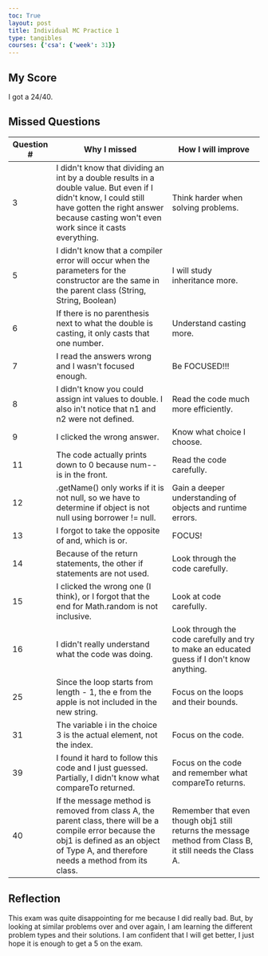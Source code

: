 ```yaml
---
toc: True
layout: post
title: Individual MC Practice 1
type: tangibles
courses: {'csa': {'week': 31}}
---
```


## My Score
I got a 24/40.

## Missed Questions
| Question # | Why I missed | How I will improve |
| - | - | - |
| 3 | I didn't know that dividing an int by a double results in a double value. But even if I didn't know, I could still have gotten the right answer because casting won't even work since it casts everything. | Think harder when solving problems. |
| 5 | I didn't know that a compiler error will occur when the parameters for the constructor are the same in the parent class (String, String, Boolean) | I will study inheritance more. |
| 6 | If there is no parenthesis next to what the double is casting, it only casts that one number. | Understand casting more. |
| 7 | I read the answers wrong and I wasn't focused enough. | Be FOCUSED!!! |
| 8 | I didn't know you could assign int values to double. I also in't notice that n1 and n2 were not defined. | Read the code much more efficiently. |
| 9 | I clicked the wrong answer. | Know what choice I choose. |
| 11 | The code actually prints down to 0 because num-- is in the front. | Read the code carefully. |
| 12 | .getName() only works if it is not null, so we have to determine if object is not null using borrower != null. | Gain a deeper understanding of objects and runtime errors. |
| 13 | I forgot to take the opposite of and, which is or. | FOCUS! |
| 14 | Because of the return statements, the other if statements are not used. | Look through the code carefully. |
| 15 | I clicked the wrong one (I think), or I forgot that the end for Math.random is not inclusive. | Look at code carefully. |
| 16 | I didn't really understand what the code was doing. | Look through the code carefully and try to make an educated guess if I don't know anything. |
| 25 | Since the loop starts from length - 1, the e from the apple is not included in the new string. | Focus on the loops and their bounds. |
| 31 | The variable i in the choice 3 is the actual element, not the index. | Focus on the code. |
| 39 | I found it hard to follow this code and I just guessed. Partially, I didn't know what compareTo returned. | Focus on the code and remember what compareTo returns. |
| 40 | If the message method is removed from class A, the parent class, there will be a compile error because the obj1 is defined as an object of Type A, and therefore needs a method from its class. | Remember that even though obj1 still returns the message method from Class B, it still needs the Class A. |

## Reflection
This exam was quite disappointing for me because I did really bad. But, by looking at similar problems over and over again, I am learning the different problem types and their solutions. I am confident that I will get better, I just hope it is enough to get a 5 on the exam.
